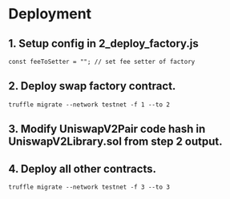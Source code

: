 # Deployment 
## 1. Setup config in 2_deploy_factory.js
```config
const feeToSetter = ""; // set fee setter of factory
```
## 2. Deploy swap factory contract.
```command
truffle migrate --network testnet -f 1 --to 2
```
## 3. Modify UniswapV2Pair code hash in UniswapV2Library.sol from step 2 output.

## 4. Deploy all other contracts.
```command
truffle migrate --network testnet -f 3 --to 3
```
